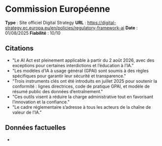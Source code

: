 # Commission Européenne

**Type** : Site officiel Digital Strategy
**URL** : https://digital-strategy.ec.europa.eu/en/policies/regulatory-framework-ai
**Date** : 01/08/2025
**Fiabilité** : 10/10

## Citations

* "Le AI Act est pleinement applicable à partir du 2 août 2026, avec des exceptions pour certaines interdictions et l’éducation à l’IA."
* "Les modèles d’IA à usage général (GPAI) sont soumis à des règles spécifiques pour garantir leur sécurité et transparence."
* "Trois instruments clés ont été introduits en juillet 2025 pour soutenir la conformité : lignes directrices, code de pratique GPAI, et modèle de résumé public des données d’entraînement."
* "Ces outils visent à réduire la charge administrative tout en favorisant l’innovation et la confiance."
* "Le cadre réglementaire s’adresse à tous les acteurs de la chaîne de valeur de l’IA."

## Données factuelles

- 
